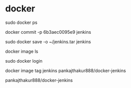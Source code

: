 # docker

sudo docker ps

docker commit -p 6b3aec0095e9 jenkins

sudo docker save -o ~/jenkins.tar jenkins

 docker image ls
 
 sudo docker login
 
 docker image tag jenkins pankajthakur888/docker-jenkins
 
pankajthakur888/docker-jenkins

